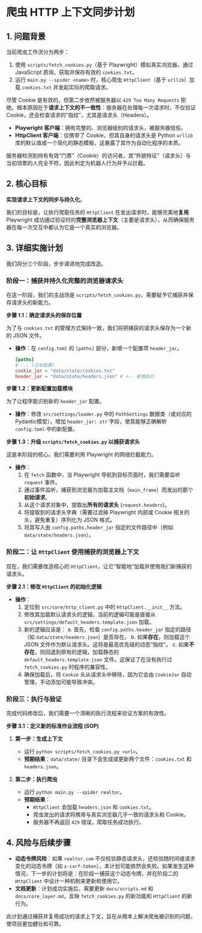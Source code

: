 # 爬虫 HTTP 上下文同步计划

## 1. 问题背景

当前爬虫工作流分为两步：
1.  使用 `scripts/fetch_cookies.py`（基于 Playwright）模拟真实浏览器，通过 JavaScript 质询，获取并保存有效的 `cookies.txt`。
2.  运行 `main.py --spider <name>` 时，核心爬虫 `HttpClient`（基于 `urllib`）加载 `cookies.txt` 并发起实际的爬取请求。

尽管 Cookie 是有效的，但第二步依然被服务器以 `429 Too Many Requests` 拒绝。根本原因在于**请求上下文的不一致性**：服务器在处理每一次请求时，不仅验证 Cookie，还会检查请求的“指纹”，尤其是请求头（Headers）。

- **Playwright 客户端**：拥有完整的、浏览器级别的请求头，被服务器信任。
- **HttpClient 客户端**：仅携带了 Cookie，但其自身的请求头是 Python `urllib` 库的默认值或一个简化的静态模板，这暴露了其作为自动化程序的本质。

服务器检测到持有有效“门票”（Cookie）的访问者，其“外貌特征”（请求头）与当初领票的人完全不符，因此判定为机器人行为并予以拦截。

## 2. 核心目标

**实现请求上下文的同步与持久化**。

我们的目标是，让执行爬取任务的 `HttpClient` 在发出请求时，能够完美地**复用** Playwright 成功通过验证时的**完整浏览器上下文**（主要是请求头），从而确保服务器在每一次交互中都认为它是一个真实的浏览器。

## 3. 详细实施计划

我们将分三个阶段，步步递进地完成改造。

### 阶段一：捕获并持久化完整的浏览器请求头

在这一阶段，我们的主战场是 `scripts/fetch_cookies.py`，需要赋予它捕获并保存请求头的新能力。

**步骤 1.1：确定请求头的保存位置**

为了与 `cookies.txt` 的管理方式保持一致，我们将把捕获的请求头保存为一个新的 JSON 文件。

-   **操作**：在 `config.toml` 的 `[paths]` 部分，新增一个配置项 `header_jar`。
    ```toml
    [paths]
    # ... (已有配置)
    cookie_jar = "data/state/cookies.txt"
    header_jar = "data/state/headers.json" # <-- 新增此行
    ```

**步骤 1.2：更新配置加载模块**

为了让程序能识别新的 `header_jar` 配置。

-   **操作**：修改 `src/settings/loader.py` 中的 `PathSettings` 数据类（或对应的 Pydantic模型），增加 `header_jar: str` 字段，使其能够正确解析 `config.toml` 中的新配置。

**步骤 1.3：升级 `scripts/fetch_cookies.py` 以捕获请求头**

这是本阶段的核心。我们需要利用 Playwright 的网络拦截能力。

-   **操作**：
    1.  在 `fetch` 函数中，当 Playwright 导航到目标页面时，我们需要监听 `request` 事件。
    2.  通过事件监听，捕获到浏览器为加载主文档（`main_frame`）而发出的那个**初始请求**。
    3.  从这个请求对象中，提取出**所有的请求头** (`request.headers`)。
    4.  将提取到的请求头字典（需要过滤掉 Playwright 内部或 Cookie 相关的头，避免重复）序列化为 JSON 格式。
    5.  将其写入由 `config.paths.header_jar` 指定的文件路径中（例如 `data/state/headers.json`）。

### 阶段二：让 `HttpClient` 使用捕获的浏览器上下文

现在，我们需要改造核心的 `HttpClient`，让它“智能地”加载并使用我们新捕获的请求头。

**步骤 2.1：修改 `HttpClient` 的初始化逻辑**

-   **操作**：
    1.  定位到 `src/core/http_client.py` 中的 `HttpClient.__init__` 方法。
    2.  修改其加载默认请求头的逻辑。当前的逻辑可能是直接从 `src/settings/default_headers.template.json` 加载。
    3.  新的逻辑应该是：
        a.  首先，检查 `config.paths.header_jar` 指定的路径（如 `data/state/headers.json`）是否存在。
        b.  如果**存在**，则加载这个 JSON 文件作为默认请求头。这将是最高优先级的动态“指纹”。
        c.  如果**不存在**，则回退到原有的逻辑，加载静态的 `default_headers.template.json` 文件。这保证了在没有执行过 `fetch_cookies.py` 时程序的兼容性。
    4.  确保加载后，将 `Cookie` 头从请求头中移除，因为它会由 `CookieJar` 自动管理，手动添加可能导致冲突。

### 阶段三：执行与验证

完成代码修改后，我们需要一个清晰的执行流程来验证方案的有效性。

**步骤 3.1：定义新的标准作业流程 (SOP)**

1.  **第一步：生成上下文**
    -   运行 `python scripts/fetch_cookies.py <url>`。
    -   **预期结果**：`data/state/` 目录下会生成或更新两个文件：`cookies.txt` 和 `headers.json`。

2.  **第二步：执行爬虫**
    -   运行 `python main.py --spider realtor`。
    -   **预期结果**：
        -   `HttpClient` 会加载 `headers.json` 和 `cookies.txt`。
        -   爬虫发出的请求将携带与真实浏览器几乎一致的请求头和 Cookie。
        -   服务器不再返回 `429` 错误，爬取任务成功执行。

## 4. 风险与后续步骤

-   **动态令牌风险**：如果 `realtor.com` 不仅校验静态请求头，还校验随时间或请求变化的动态令牌（如 `x-csrf-token`），本计划可能依然会失败。如果发生这种情况，下一步的计划将是：在阶段一捕获这个动态令牌，并在阶段二的 `HttpClient` 中设计一种机制来更新和使用它。
-   **文档更新**：计划成功实施后，需要更新 `docs/scripts.md` 和 `docs/core_layer.md`，反映 `fetch_cookies.py` 的新功能和 `HttpClient` 的新行为。

此计划通过捕获并复用成功的请求上下文，旨在从根本上解决爬虫被识别的问题，使项目更加健壮和可靠。
